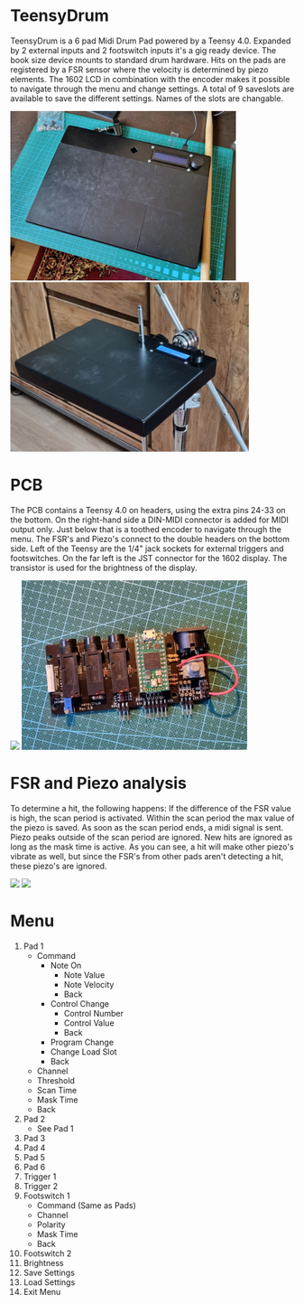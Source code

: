 # TeensyDrum
TeensyDrum is a 6 pad Midi Drum Pad powered by a Teensy 4.0. Expanded by 2 external inputs and 2 footswitch inputs it's a gig ready device. The book size device mounts to standard drum hardware. Hits on the pads are registered by a FSR sensor where the velocity is determined by piezo elements. The 1602 LCD in combination with the encoder makes it possible to navigate through the menu and change settings. A total of 9 saveslots are available to save the different settings. Names of the slots are changable.

<img src="https://raw.githubusercontent.com/NickApparently/TeensyDrum/main/images/20220511_072148.jpg" height="300"> <img src="https://raw.githubusercontent.com/NickApparently/TeensyDrum/main/images/20221029_130430.jpg" height="300">


# PCB
The PCB contains a Teensy 4.0 on headers, using the extra pins 24-33 on the bottom. On the right-hand side a DIN-MIDI connector is added for MIDI output only. Just below that is a toothed encoder to navigate through the menu. The FSR's and Piezo's connect to the double headers on the bottom side. Left of the Teensy are the 1/4" jack sockets for external triggers and footswitches. On the far left is the JST connector for the 1602 display. The transistor is used for the brightness of the display.

<img src="https://raw.githubusercontent.com/NickApparently/TeensyDrum/main/images/20220416_152520.jpg" width="400"> <img src="https://raw.githubusercontent.com/NickApparently/TeensyDrum/main/images/20220419_194948.jpg" width="400">

# FSR and Piezo analysis
To determine a hit, the following happens:
If the difference of the FSR value is high, the scan period is activated. Within the scan period the max value of the piezo is saved. As soon as the scan period ends, a midi signal is sent. Piezo peaks outside of the scan period are ignored. New hits are ignored as long as the mask time is active. As you can see, a hit will make other piezo's vibrate as well, but since the FSR's from other pads aren't detecting a hit, these piezo's are ignored.

<img src="https://raw.githubusercontent.com/NickApparently/TeensyDrum/main/images/2022-06-18 Text 1.jpg" width="400"> <img src="https://raw.githubusercontent.com/NickApparently/TeensyDrum/main/images/2022-06-18 Text 2.jpg" width="400">

# Menu
1. Pad 1
   - Command
     - Note On
       - Note Value
       - Note Velocity
       - Back
     - Control Change
       - Control Number
       - Control Value
       - Back
     - Program Change
     - Change Load Slot
     - Back
   - Channel
   - Threshold
   - Scan Time
   - Mask Time
   - Back
2. Pad 2
   - See Pad 1
3. Pad 3
4. Pad 4
5. Pad 5
6. Pad 6
7. Trigger 1
8. Trigger 2
9. Footswitch 1
   - Command (Same as Pads)
   - Channel
   - Polarity
   - Mask Time
   - Back
10. Footswitch 2
11. Brightness
12. Save Settings
13. Load Settings
14. Exit Menu
